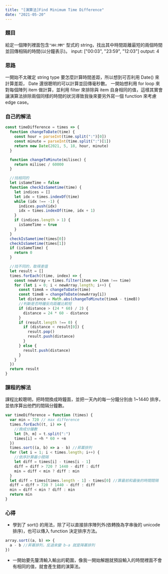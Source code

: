 ```yaml
---
title: "[演算法]Find Minimum Time Difference"
date: "2021-05-20"
---
```


### 題目

給定一個陣列裡面包含`"HH:MM"` 型式的 string，找出其中時間距離最短的兩個時間並回傳相隔的時間(以分鐘表示)。
input: ["00:03", "23:59", "12:03"]
output: 4

### 思路

一開始不太確定 string type 要怎麼計算時間差距，所以想到可否利用 Date() 來計算差距， Date 還很聰明的可以計算並回傳毫秒數。
一開始想利用 for loop 來對每個陣列 item 做計算，並利用 filter 來排除與 item 自身相同的值，這樣其實會讓演算法排除兩個同樣的時間的狀況導致我後來要另外寫一個 function 來考慮 edge case。

### 自己的解法

```js
const timeDifference = times => {
  function changeToDate(time) {
    const hour = parseInt(time.split(":")[0])
    const minute = parseInt(time.split(":")[1])
    return new Date(2021, 5, 18, hour, minute)
  }

  function changeToMinute(milisec) {
    return milisec / 60000
  }

  //找相同的
  let isSameTime = false
  function checkIsSametime(time) {
    let indices = []
    let idx = times.indexOf(time)
    while (idx !== -1) {
      indices.push(idx)
      idx = times.indexOf(time, idx + 1)
    }
    if (indices.length > 1) {
      isSameTime = true
    }
  }
  checkIsSametime(times[0])
  checkIsSametime(times[1])
  if (isSameTime) {
    return 0
  }

  //找不同的，取得差值
  let result = []
  times.forEach((time, index) => {
    const newArray = times.filter(item => item !== time)
    for (let i = 0; i < newArray.length; i++) {
      const timeA = changeToDate(time)
      const timeB = changeToDate(newArray[i])
      let distance = Math.abs(changeToMinute(timeA - timeB))
      //判斷是否時鐘反向距離比較短
      if (distance > (24 * 60) / 2) {
        distance = 24 * 60 - distance
      }
      if (result.length !== 0) {
        if (distance < result[0]) {
          result.pop()
          result.push(distance)
        }
      } else {
        result.push(distance)
      }
    }
  })
  return result
}
```

### 課程的解法

課程比較聰明，把時間換成時鐘面，並把一天內的每一分鐘分別由 1~1440 排序，並依序算出他們的間隔分鐘數。

```js
var timeDifference = function (times) {
  var min = 720 // max difference
  times.forEach((t, i) => {
    //換成分鐘數
    let [h, m] = t.split(":")
    times[i] = +h * 60 + +m
  })
  times.sort((a, b) => a - b) //昇冪排列
  for (let i = 1; i < times.length; i++) {
    //依序計算最小間隔
    let diff = times[i] - times[i - 1]
    diff = diff > 720 ? 1440 - diff : diff
    min = diff < min ? diff : min
  }
  let diff = times[times.length - 1] - times[0] //算最前和最後的時間間隔
  diff = diff > 720 ? 1440 - diff : diff
  min = diff < min ? diff : min
  return min
}
```

### 心得

- 學到了 sort() 的用法，除了可以直接排序陣列外(依轉換為字串後的 unicode 排序)，也可以傳入 function 決定排序方法。

```js
array.sort((a, b) => {
  a - b //昇冪排列，反過來變 b-a 就是降冪排列
})
```

- 一開始要先釐清輸入輸出的範圍，像我一開始解題就預設輸入的時間裡面不會有相同的值，就會產生錯的演算法。
